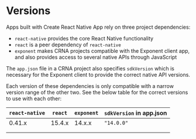 # Versions

Apps built with Create React Native App rely on three project dependencies:

* `react-native` provides the core React Native functionality
* `react` is a peer dependency of `react-native`
* `exponent` makes CRNA projects compatible with the Exponent client app, and also provides access to several native APIs through JavaScript

The `app.json` file in a CRNA project also specifies `sdkVersion` which is necessary for the Exponent client to provide the correct native API versions.

Each version of these dependencies is only compatible with a narrow version range of the other two. See the below table for the correct versions to use with each other:

| `react-native` | `react` | `exponent` | `sdkVersion` in app.json |
|----------------|---------|------------|--------------------------|
| 0.41.x         | 15.4.x  | 14.x.x     | `"14.0.0"`               |
|                |         |            |                          |
|                |         |            |                          |
